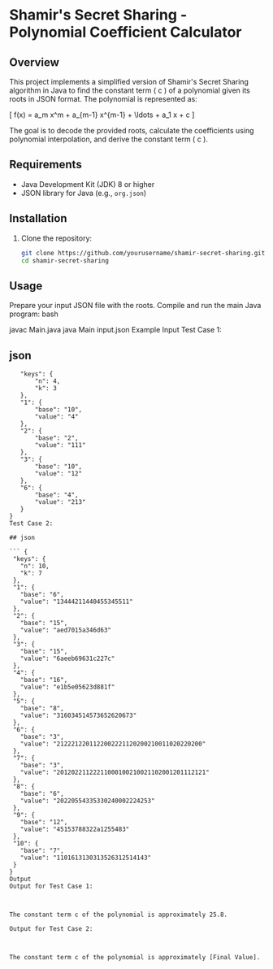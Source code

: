 # Shamir's Secret Sharing - Polynomial Coefficient Calculator

## Overview

This project implements a simplified version of Shamir's Secret Sharing algorithm in Java to find the constant term \( c \) of a polynomial given its roots in JSON format. The polynomial is represented as:

\[
f(x) = a_m x^m + a_{m-1} x^{m-1} + \ldots + a_1 x + c
\]

The goal is to decode the provided roots, calculate the coefficients using polynomial interpolation, and derive the constant term \( c \).

## Requirements

- Java Development Kit (JDK) 8 or higher
- JSON library for Java (e.g., `org.json`)

## Installation

1. Clone the repository:
   ```bash
   git clone https://github.com/yourusername/shamir-secret-sharing.git
   cd shamir-secret-sharing


## Usage
Prepare your input JSON file with the roots.
      Compile and run the main Java program:
      bash

javac Main.java
java Main input.json
Example Input
Test Case 1:

## json

 ```{
    "keys": {
        "n": 4,
        "k": 3
    },
    "1": {
        "base": "10",
        "value": "4"
    },
    "2": {
        "base": "2",
        "value": "111"
    },
    "3": {
        "base": "10",
        "value": "12"
    },
    "6": {
        "base": "4",
        "value": "213"
    }
} 
Test Case 2:

## json

``` {
  "keys": {
    "n": 10,
    "k": 7
  },
  "1": {
    "base": "6",
    "value": "13444211440455345511"
  },
  "2": {
    "base": "15",
    "value": "aed7015a346d63"
  },
  "3": {
    "base": "15",
    "value": "6aeeb69631c227c"
  },
  "4": {
    "base": "16",
    "value": "e1b5e05623d881f"
  },
  "5": {
    "base": "8",
    "value": "316034514573652620673"
  },
  "6": {
    "base": "3",
    "value": "2122212201122002221120200210011020220200"
  },
  "7": {
    "base": "3",
    "value": "20120221122211000100210021102001201112121"
  },
  "8": {
    "base": "6",
    "value": "20220554335330240002224253"
  },
  "9": {
    "base": "12",
    "value": "45153788322a1255483"
  },
  "10": {
    "base": "7",
    "value": "1101613130313526312514143"
  }
} 
Output
Output for Test Case 1:



The constant term c of the polynomial is approximately 25.8.

Output for Test Case 2:



The constant term c of the polynomial is approximately [Final Value].

